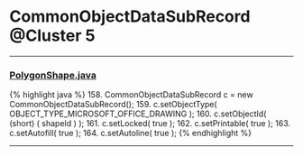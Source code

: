 # CommonObjectDataSubRecord @Cluster 5

***

### [PolygonShape.java](https://searchcode.com/codesearch/view/15642360/)
{% highlight java %}
158. CommonObjectDataSubRecord c = new CommonObjectDataSubRecord();
159. c.setObjectType( OBJECT_TYPE_MICROSOFT_OFFICE_DRAWING );
160. c.setObjectId( (short) ( shapeId ) );
161. c.setLocked( true );
162. c.setPrintable( true );
163. c.setAutofill( true );
164. c.setAutoline( true );
{% endhighlight %}

***

